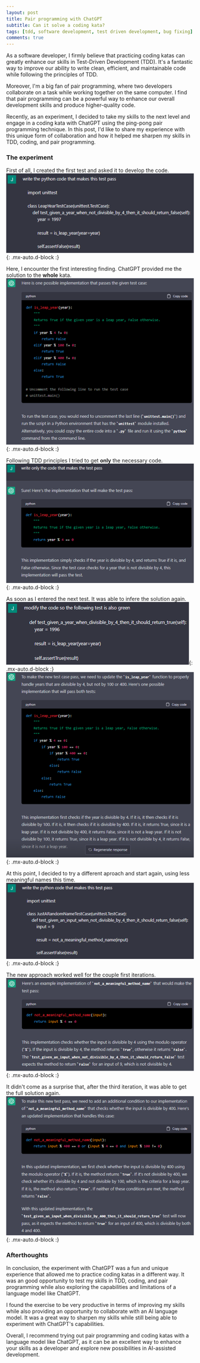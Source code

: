 ```yaml
---
layout: post
title: Pair programming with ChatGPT
subtitle: Can it solve a coding kata? 
tags: [tdd, software development, test driven development, bug fixing]
comments: true
---
```


As a software developer, I firmly believe that practicing coding katas can greatly enhance our skills in Test-Driven Development (TDD). It's a fantastic way to improve our ability to write clean, efficient, and maintainable code while following the principles of TDD.

Moreover, I'm a big fan of pair programming, where two developers collaborate on a task while working together on the same computer. I find that pair programming can be a powerful way to enhance our overall development skills and produce higher-quality code.

Recently, as an experiment, I decided to take my skills to the next level and engage in a coding kata with ChatGPT using the ping-pong pair programming technique. In this post, I'd like to share my experience with this unique form of collaboration and how it helped me sharpen my skills in TDD, coding, and pair programming.


### The experiment

First of all, I created the first test and asked it to develop the code.
![1](assets/img/pait_programming_chatgpt/1.png){: .mx-auto.d-block :}

Here, I encounter the first interesting finding. ChatGPT provided me the solution to the **whole** kata.
![2](assets/img/pait_programming_chatgpt/2.png){: .mx-auto.d-block :}

Following TDD principles I tried to get **only** the necessary code.
![3](assets/img/pait_programming_chatgpt/3.png){: .mx-auto.d-block :}

As soon as I entered the next test. It was able to infere the solution again.
![4](assets/img/pait_programming_chatgpt/4.png){: .mx-auto.d-block :}
![5](assets/img/pait_programming_chatgpt/5.png){: .mx-auto.d-block :}

At this point, I decided to try a different aproach and start again, using less meaningful names this time. 
![6](assets/img/pait_programming_chatgpt/6.png){: .mx-auto.d-block :}

The new approach worked well for the couple first iterations. 
![7](assets/img/pait_programming_chatgpt/7.png){: .mx-auto.d-block :}

It didn't come as a surprise that, after the third iteration, it was able to get the full solution again. 
![8](assets/img/pait_programming_chatgpt/8.png){: .mx-auto.d-block :}


### Afterthoughts 

In conclusion, the experiment with ChatGPT was a fun and unique experience that allowed me to practice coding katas in a different way. It was an good opportunity to test my skills in TDD, coding, and pair programming while also exploring the capabilities and limitations of a language model like ChatGPT.

I found the exercise to be very productive in terms of improving my skills while also providing an opportunity to collaborate with an AI language model. It was a great way to sharpen my skills while still being able to experiment with ChatGPT's capabilities.

Overall, I recommend trying out pair programming and coding katas with a language model like ChatGPT, as it can be an excellent way to enhance your skills as a developer and explore new possibilities in AI-assisted development.